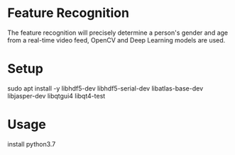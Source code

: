 # Feature Recognition
The feature recognition will precisely determine a person's gender and age from a real-time video feed, OpenCV and Deep Learning models are used.

# Setup
sudo apt install -y libhdf5-dev libhdf5-serial-dev libatlas-base-dev libjasper-dev libqtgui4 libqt4-test

# Usage
install python3.7

